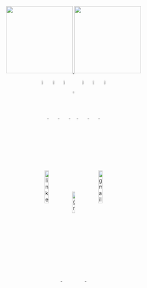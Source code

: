 <div align="center">
  <a href="https://github.com/AdolfoMatias">
  <img height="180em" src="https://github-readme-stats.vercel.app/api?username=AdolfoMatias&show_icons=true&theme=dark&include_all_commits=true&count_private=true"/>
  <img height="180em" src="https://github-readme-stats.vercel.app/api/top-langs/?username=AdolfoMatias&layout=compact&langs_count=7&theme=dark"/>
</div>

<div style="display: inline_block" align="center"><br>
  <img align="center" alt="html" width="5%" src="https://cdn.jsdelivr.net/gh/devicons/devicon/icons/html5/html5-plain-wordmark.svg"/>
  <img align="center" alt="css" width="5%" src="https://cdn.jsdelivr.net/gh/devicons/devicon/icons/css3/css3-plain-wordmark.svg"/>
  <img align="center" alt="python" width="5%" src="https://cdn.jsdelivr.net/gh/devicons/devicon/icons/python/python-original.svg"/>
  <img align="center" alt="powerbi" width="3.5%" src="https://raw.githubusercontent.com/microsoft/PowerBI-Icons/main/SVG/PowerBI.svg"/>
  <img align="center" alt="mysql" width="5%" src="https://cdn.jsdelivr.net/gh/devicons/devicon/icons/mysql/mysql-plain.svg"/>
  <img align="center" alt="git" width="5%" src="https://cdn.jsdelivr.net/gh/devicons/devicon/icons/git/git-plain.svg"/>
  <img align="center" alt="R language" width="5%" src="https://avatars.githubusercontent.com/u/513560?s=200&v=4"/>

</div>
  
  ##
  
  
<div style="display: inline_block" align="center"><br>
  <a href="https://www.linkedin.com/in/adolfo-matias-5a3144128/" target="blank"><img align="center" alt="linkedin" width="15%" src="https://img.shields.io/badge/LinkedIn-0077B5?style=for-the-badge&logo=linkedin&logoColor=white"/>
  <a href="mailto:petadolfo@gmail.com" target="blank"><img align="center" alt="gmail" width="12.1%" src="https://img.shields.io/badge/Gmail-D14836?style=for-the-badge&logo=gmail&logoColor=white"/>
  <a href="https://medium.com/@petadolfo" target="blank"><img align="center" alt="gmail" width="15%" src="https://img.shields.io/badge/Medium-12100E?style=for-the-badge&logo=medium&logoColor=white"/>



</div>
  
  

